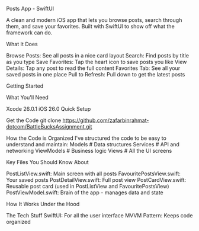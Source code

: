 Posts App - SwiftUI

A clean and modern iOS app that lets you browse posts, search through them, and save your favorites. Built with SwiftUI to show off what the framework can do.

What It Does

Browse Posts: See all posts in a nice card layout
Search: Find posts by title as you type
Save Favorites: Tap the heart icon to save posts you like
View Details: Tap any post to read the full content
Favorites Tab: See all your saved posts in one place
Pull to Refresh: Pull down to get the latest posts

Getting Started

What You'll Need

Xcode 26.0.1
iOS 26.0
Quick Setup

Get the Code
git clone https://github.com/zafarbinrahmat-dotcom/BattleBucksAssignment.git

How the Code is Organized
I've structured the code to be easy to understand and maintain:
Models         # Data structures
Services       # API and networking
ViewModels      # Business logic
Views          # All the UI screens

Key Files You Should Know About

PostListView.swift: Main screen with all posts
FavouritePostsView.swift: Your saved posts
PostDetailView.swift: Full post view
PostCardView.swift: Reusable post card (used in PostListView and FavouritePostsView)
PostViewModel.swift: Brain of the app - manages data and state

How It Works Under the Hood

The Tech Stuff
SwiftUI: For all the user interface
MVVM Pattern: Keeps code organized


